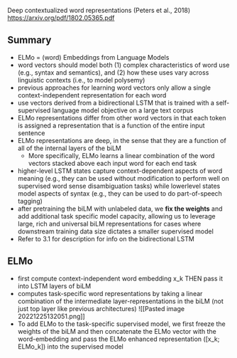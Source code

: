 Deep contextualized word representations (Peters et al., 2018)
https://arxiv.org/pdf/1802.05365.pdf

## Summary
- ELMo = (word) Embeddings from Language Models
- word vectors should model both (1) complex characteristics of word use (e.g., syntax and semantics), and (2) how these uses vary across linguistic contexts (i.e., to model polysemy)
- previous approaches for learning word vectors only allow a single context-independent representation for each word
- use vectors derived from a bidirectional LSTM that is trained with a self-supervised language model objective on a large text corpus
- ELMo representations differ from other word vectors in that each token is assigned a representation that is a function of the entire input sentence
- ELMo representations are deep, in the sense that they are a function of all of the internal layers of the biLM
	- More specifically, ELMo learns a linear combination of the word vectors stacked above each input word for each end task
- higher-level LSTM states capture context-dependent aspects of word meaning (e.g., they can be used without modification to perform well on supervised word sense disambiguation tasks) while lowerlevel states model aspects of syntax (e.g., they can be used to do part-of-speech tagging)
- after pretraining the biLM with unlabeled data, we **fix the weights** and add additional task specific model capacity, allowing us to leverage large, rich and universal biLM representations for cases where downstream training data size dictates a smaller supervised model 
- Refer to 3.1 for description for info on the bidirectional LSTM

## ELMo 
- first compute context-independent word embedding x_k THEN pass it into LSTM layers of biLM
- computes task-specific word representations by taking a linear combination of the intermediate layer-representations in the biLM (not just top layer like previous architectures)
![[Pasted image 20221225132051.png]]
- To add ELMo to the task-specific supervised model, we first freeze the weights of the biLM and then concatenate the ELMo vector with the word-embedding and pass the ELMo enhanced representation  ([x_k; ELMo_k]) into the supervised model